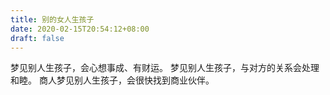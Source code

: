 ```yaml
---
title: 别的女人生孩子
date: 2020-02-15T20:54:12+08:00
draft: false
---
```


梦见别人生孩子，会心想事成、有财运。
梦见别人生孩子，与对方的关系会处理和睦。
商人梦见别人生孩子，会很快找到商业伙伴。
